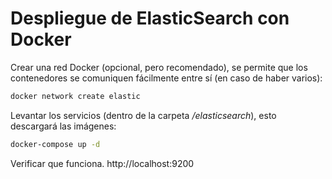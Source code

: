 # Despliegue de  ElasticSearch con Docker

Crear una red Docker (opcional, pero recomendado), se permite que los contenedores se comuniquen fácilmente entre sí (en caso de haber varios):
```bash
docker network create elastic
```

Levantar los servicios (dentro de la carpeta _/elasticsearch_), esto descargará las imágenes:
```bash
docker-compose up -d
```

Verificar que funciona.
http://localhost:9200
